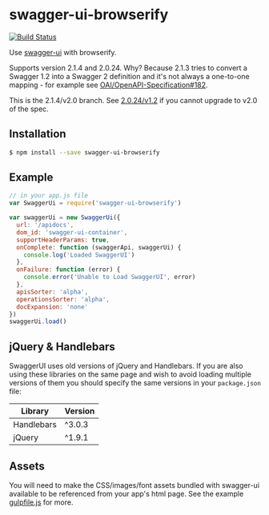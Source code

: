 # swagger-ui-browserify

[![Build Status](https://travis-ci.org/achingbrain/swagger-ui-browserify.svg?branch=master)](https://travis-ci.org/achingbrain/swagger-ui-browserify)

Use [swagger-ui](https://github.com/swagger-api/swagger-ui) with browserify.

Supports version 2.1.4 and 2.0.24. Why?  Because 2.1.3 tries to convert a Swagger 1.2 into a Swagger 2 definition and it's not always a one-to-one mapping - for example see [OAI/OpenAPI-Specification#182](https://github.com/OAI/OpenAPI-Specification/issues/182).

This is the 2.1.4/v2.0 branch.  See [2.0.24/v1.2](https://github.com/achingbrain/swagger-ui-browserify/tree/swagger-1.2) if you cannot upgrade to v2.0 of the spec.

## Installation

```sh
$ npm install --save swagger-ui-browserify
```

## Example

```javascript
// in your app.js file
var SwaggerUi = require('swagger-ui-browserify')

var swaggerUi = new SwaggerUi({
  url: '/apidocs',
  dom_id: 'swagger-ui-container',
  supportHeaderParams: true,
  onComplete: function (swaggerApi, swaggerUi) {
    console.log('Loaded SwaggerUI')
  },
  onFailure: function (error) {
    console.error('Unable to Load SwaggerUI', error)
  },
  apisSorter: 'alpha',
  operationsSorter: 'alpha',
  docExpansion: 'none'
})
swaggerUi.load()
```

## jQuery & Handlebars

SwaggerUI uses old versions of jQuery and Handlebars.  If you are also using these libraries on the same page and wish to avoid loading multiple versions of them you should specify the same versions in your `package.json` file:

| Library    | Version |
| ---------- | ------- |
| Handlebars | ^3.0.3  |
| jQuery     | ^1.9.1  |

## Assets

You will need to make the CSS/images/font assets bundled with swagger-ui available to be referenced from your app's html page.  See the example  [gulpfile.js](https://github.com/achingbrain/swagger-ui-browserify-example-v2.0/blob/master/gulpfile.js) for more.
